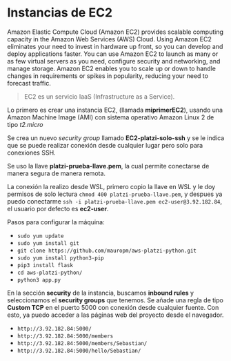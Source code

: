 # Instancias de EC2

Amazon Elastic Compute Cloud (Amazon EC2) provides scalable computing capacity in the Amazon Web Services (AWS) Cloud. Using Amazon EC2 eliminates your need to invest in hardware up front, so you can develop and deploy applications faster. You can use Amazon EC2 to launch as many or as few virtual servers as you need, configure security and networking, and manage storage. Amazon EC2 enables you to scale up or down to handle changes in requirements or spikes in popularity, reducing your need to forecast traffic. 

> EC2 es un servicio IaaS (Infrastructure as a Service).

Lo primero es crear una instancia EC2, (llamada **miprimerEC2**), usando una Amazon Machine Image (AMI) con sistema operativo Amazon Linux 2 de tipo *t2.micro*

Se crea un nuevo *security group* llamado **EC2-platzi-solo-ssh** y se le indica que se puede realizar conexión desde cualquier lugar pero solo para conexiones SSH.

Se uso la llave **platzi-prueba-llave.pem**, la cual permite conectarse de manera segura de manera remota.

La conexión la realizo desde WSL, primero copio la llave en WSL y le doy permisos de solo lectura `chmod 400 platzi-prueba-llave.pem`, y despues ya puedo conectarme `ssh -i platzi-prueba-llave.pem ec2-user@3.92.182.84`, el usuario por defecto es **ec2-user**.

Pasos para configurar la máquina:

* `sudo yum update`
* `sudo yum install git`
* `git clone https://github.com/mauropm/aws-platzi-python.git`
* `sudo yum install python3-pip`
* `pip3 install flask`
* `cd aws-platzi-python/`
* `python3 app.py`

En la sección **security** de la instancia, buscamos **inbound rules** y seleccionamos el **security groups** que tenemos. Se añade una regla de tipo **Custom TCP** en el puerto 5000 con conexión desde cualquier fuente. Con esto, ya puedo acceder a las páginas web del proyecto desde el navegador.

* `http://3.92.182.84:5000/`
* `http://3.92.182.84:5000/members`
* `http://3.92.182.84:5000/members/Sebastian/`
* `http://3.92.182.84:5000/hello/Sebastian/`
